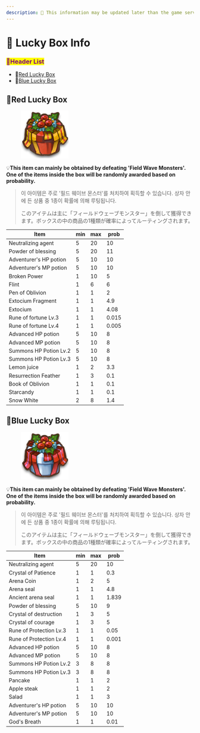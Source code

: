 ```yaml
---
description: 🛑 This information may be updated later than the game server data.
---
```


# 💝 Lucky Box Info

### <mark style="color:purple;">**📜Header List**</mark>

* 🍄[Red Lucky Box](lucky-box-info.md#red-lucky-box)
* 🍄[Blue Lucky Box](lucky-box-info.md#blue-lucky-box)



## 🍄Red Lucky Box

<figure><img src="../.gitbook/assets/Item_900041.png" alt=""><figcaption></figcaption></figure>

💡**This item can mainly be obtained by defeating 'Field Wave Monsters'. One of the items inside the box will be randomly awarded based on probability.**

> 이 아이템은 주로 '필드 웨이브 몬스터'를 처치하여 획득할 수 있습니다. 상자 안에 든 상품 중 1종이 확률에 의해 루팅됩니다.
>
> このアイテムは主に「フィールドウェーブモンスター」を倒して獲得できます。ボックスの中の商品の1種類が確率によってルーティングされます。

|  **Item**              |  **min**  |  **max**  |  **prob**  |
| ---------------------- | --------- | --------- | ---------- |
| Neutralizing agent     | 5         | 20        | 10         |
| Powder of blessing     | 5         | 20        | 11         |
| Adventurer's HP potion | 5         | 10        | 10         |
| Adventurer's MP potion | 5         | 10        | 10         |
| Broken Power           | 1         | 10        | 5          |
| Flint                  | 1         | 6         | 6          |
| Pen of Oblivion        | 1         | 1         | 2          |
| Extocium Fragment      | 1         | 1         | 4.9        |
| Extocium               | 1         | 1         | 4.08       |
| Rune of fortune Lv.3   | 1         | 1         | 0.015      |
| Rune of fortune Lv.4   | 1         | 1         | 0.005      |
| Advanced HP potion     | 5         | 10        | 8          |
| Advanced MP potion     | 5         | 10        | 8          |
| Summons HP Potion Lv.2 | 5         | 10        | 8          |
| Summons HP Potion Lv.3 | 5         | 10        | 8          |
| Lemon juice            | 1         | 2         | 3.3        |
| Resurrection Feather   | 1         | 3         | 0.1        |
| Book of Oblivion       | 1         | 1         | 0.1        |
| Starcandy              | 1         | 1         | 0.1        |
| Snow White             | 2         | 8         | 1.4        |

## 🍄Blue Lucky Box

<figure><img src="../.gitbook/assets/Item_815002.png" alt=""><figcaption></figcaption></figure>

💡**This item can mainly be obtained by defeating 'Field Wave Monsters'. One of the items inside the box will be randomly awarded based on probability.**

> 이 아이템은 주로 '필드 웨이브 몬스터'를 처치하여 획득할 수 있습니다. 상자 안에 든 상품 중 1종이 확률에 의해 루팅됩니다.
>
> このアイテムは主に「フィールドウェーブモンスター」を倒して獲得できます。ボックスの中の商品の1種類が確率によってルーティングされます。

|  **Item**               |  **min**  |  **max**  |  **prob**  |
| ----------------------- | --------- | --------- | ---------- |
| Neutralizing agent      | 5         | 20        | 10         |
| Crystal of Patience     | 1         | 1         | 0.3        |
| Arena Coin              | 1         | 2         | 5          |
| Arena seal              | 1         | 1         | 4.8        |
| Ancient arena seal      | 1         | 1         | 1.839      |
| Powder of blessing      | 5         | 10        | 9          |
| Crystal of destruction  | 1         | 3         | 5          |
| Crystal of courage      | 1         | 3         | 5          |
| Rune of Protection Lv.3 | 1         | 1         | 0.05       |
| Rune of Protection Lv.4 | 1         | 1         | 0.001      |
| Advanced HP potion      | 5         | 10        | 8          |
| Advanced MP potion      | 5         | 10        | 8          |
| Summons HP Potion Lv.2  | 3         | 8         | 8          |
| Summons HP Potion Lv.3  | 3         | 8         | 8          |
| Pancake                 | 1         | 1         | 2          |
| Apple steak             | 1         | 1         | 2          |
| Salad                   | 1         | 1         | 3          |
| Adventurer's HP potion  | 5         | 10        | 10         |
| Adventurer's MP potion  | 5         | 10        | 10         |
| God's Breath            | 1         | 1         | 0.01       |

##

